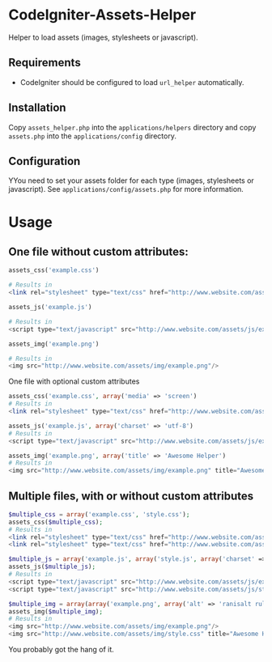 CodeIgniter-Assets-Helper
=========================

Helper to load assets (images, stylesheets or javascript).

Requirements
------------
* CodeIgniter should be configured to load `url_helper` automatically.

Installation
------------
Copy `assets_helper.php` into the `applications/helpers` directory and copy `assets.php` into the `applications/config` directory.

Configuration
-------------
YYou need to set your assets folder for each type (images, stylesheets or javascript). See `applications/config/assets.php` for more information.

Usage
=====

One file without custom attributes:
-----------------------------------
```php
assets_css('example.css')

# Results in
<link rel="stylesheet" type="text/css" href="http://www.website.com/assets/css/example.css">
```

```php
assets_js('example.js')

# Results in
<script type="text/javascript" src="http://www.website.com/assets/js/example.js"></script>
```

```php
assets_img('example.png')

# Results in
<img src="http://www.website.com/assets/img/example.png"/>
```

One file with optional custom attributes
```php
assets_css('example.css', array('media' => 'screen')
# Results in
<link rel="stylesheet" type="text/css" href="http://www.website.com/assets/css/example.css" media="screen">
```

```php
assets_js('example.js', array('charset' => 'utf-8')
# Results in
<script type="text/javascript" src="http://www.website.com/assets/js/example.js" charset="utf-8"></script>
```

```php
assets_img('example.png', array('title' => 'Awesome Helper')
# Results in
<img src="http://www.website.com/assets/img/example.png" title="Awesome Helper"/>
```

Multiple files, with or without custom attributes
----------------------------------------
```php
$multiple_css = array('example.css', 'style.css');
assets_css($multiple_css); 
# Results in
<link rel="stylesheet" type="text/css" href="http://www.website.com/assets/css/example.css">
<link rel="stylesheet" type="text/css" href="http://www.website.com/assets/css/style.css">
```

```php
$multiple_js = array('example.js', array('style.js', array('charset' => 'utf-8')));
assets_js($multiple_js);
# Results in
<script type="text/javascript" src="http://www.website.com/assets/js/example.js"></script>
<script type="text/javascript" src="http://www.website.com/assets/js/style.js" charset="utf-8"></script>
```

```php
$multiple_img = array(array('example.png', array('alt' => 'ranisalt rules')), array('style.css', array('title' => 'Awesome Helper')));
assets_img($multiple_img);
# Results in
<img src="http://www.website.com/assets/img/example.png"/>
<img src="http://www.website.com/assets/img/style.css" title="Awesome Helper"/>
```

You probably got the hang of it.
